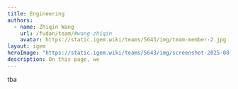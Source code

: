 ```yaml
---
title: Engineering
authors:
  - name: Zhiqin Wang
    url: /fudan/team/#wang-zhiqin
    avatar: https://static.igem.wiki/teams/5643/img/team-member-2.jpg
layout: igem
heroImage: "https://static.igem.wiki/teams/5643/img/screenshot-2025-08-06-at-21-23-43.webp"
description: On this page, we 
---
```


tba
